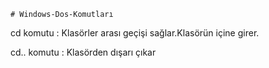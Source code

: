 ```shell 
# Windows-Dos-Komutları
```

cd komutu : Klasörler arası geçişi sağlar.Klasörün içine girer.
 
cd.. komutu : Klasörden dışarı çıkar
